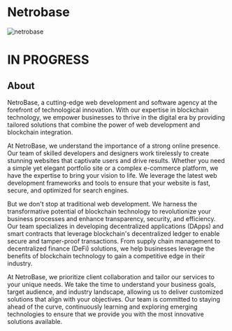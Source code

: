 # Netrobase
![netrobase](https://github.com/michealfortunatus/Netrobase/assets/103397083/b63d8958-5fe2-4e18-a42f-a3ac907211aa)

# IN PROGRESS


## About
NetroBase, a cutting-edge web development and software agency at the forefront of technological innovation. With our expertise in blockchain technology, we empower businesses to thrive in the digital era by providing tailored solutions that combine the power of web development and blockchain integration.

At NetroBase, we understand the importance of a strong online presence. Our team of skilled developers and designers work tirelessly to create stunning websites that captivate users and drive results. Whether you need a simple yet elegant portfolio site or a complex e-commerce platform, we have the expertise to bring your vision to life. We leverage the latest web development frameworks and tools to ensure that your website is fast, secure, and optimized for search engines.

But we don't stop at traditional web development. We harness the transformative potential of blockchain technology to revolutionize your business processes and enhance transparency, security, and efficiency. Our team specializes in developing decentralized applications (DApps) and smart contracts that leverage blockchain's decentralized ledger to enable secure and tamper-proof transactions. From supply chain management to decentralized finance (DeFi) solutions, we help businesses leverage the benefits of blockchain technology to gain a competitive edge in their industry.

At NetroBase, we prioritize client collaboration and tailor our services to your unique needs. We take the time to understand your business goals, target audience, and industry landscape, allowing us to deliver customized solutions that align with your objectives. Our team is committed to staying ahead of the curve, continuously learning and exploring emerging technologies to ensure that we provide you with the most innovative solutions available.
